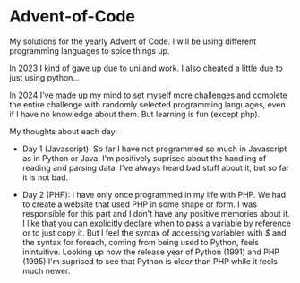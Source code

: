 # Advent-of-Code
My solutions for the yearly Advent of Code. I will be using different programming languages to spice things up.

In 2023 I kind of gave up due to uni and work. I also cheated a little due to just using python...

In 2024 I've made up my mind to set myself more challenges and complete the entire challenge with randomly selected programming languages, even if I have no knowledge about them. But learning is fun (except php).

My thoughts about each day:
- Day 1 (Javascript): So far I have not programmed so much in Javascript as in Python or Java. I'm positively suprised about the handling of reading and parsing data. I've always heard bad stuff about it, but so far it is not bad.

- Day 2 (PHP): I have only once programmed in my life with PHP. We had to create a website that used PHP in some shape or form. I was responsible for this part and I don't have any positive memories about it. I like that you can explicitly declare when to pass a variable by reference or to just copy it. But I feel the syntax of accessing variables with *$* and the syntax for foreach, coming from being used to Python, feels inintuitive. Looking up now the release year of Python (1991) and PHP (1995) I'm suprised to see that Python is older than PHP while it feels much newer.
